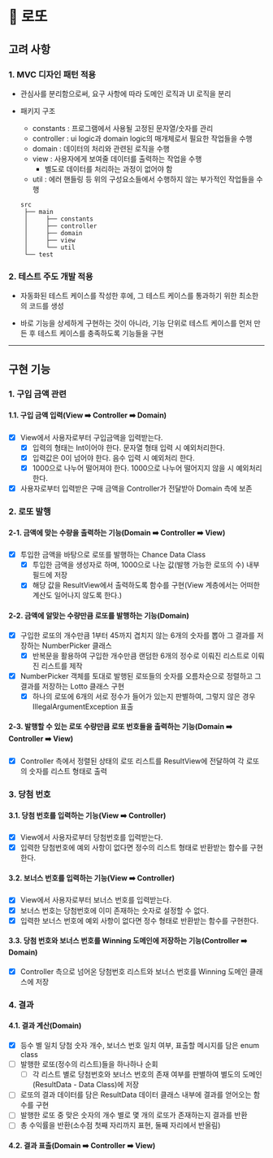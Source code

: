 # 🎉 로또

## 고려 사항

### 1. MVC 디자인 패턴 적용

* 관심사를 분리함으로써, 요구 사항에 따라 도메인 로직과 UI 로직을 분리

* 패키지 구조
  * constants : 프로그램에서 사용될 고정된 문자열/숫자를 관리
  * controller : ui logic과 domain logic의 매개체로서 필요한 작업들을 수행
  * domain : 데이터의 처리와 관련된 로직을 수행
  * view : 사용자에게 보여줄 데이터를 출력하는 작업을 수행
    * 별도로 데이터를 처리하는 과정이 없어야 함
  * util : 에러 핸들링 등 위의 구성요소들에서 수행하지 않는 부가적인 작업들을 수행
  ```
  src
   ├── main
   │     ├── constants
   │     ├── controller
   │     ├── domain
   │     ├── view
   │     └── util
   └── test
  ```

### 2. 테스트 주도 개발 적용

* 자동화된 테스트 케이스를 작성한 후에, 그 테스트 케이스를 통과하기 위한 최소한의 코드를 생성

* 바로 기능을 상세하게 구현하는 것이 아니라, 기능 단위로 테스트 케이스를 먼저 만든 후 테스트 케이스를 충족하도록 기능들을 구현

-- -- --

## 구현 기능

### 1. 구입 금액 관련
#### 1.1. 구입 금액 입력(View ➡️ Controller ➡️ Domain)
- [x] View에서 사용자로부터 구입금액을 입력받는다.
  - [x] 입력의 형태는 Int이어야 한다. 문자열 형태 입력 시 예외처리한다.
  - [x] 입력값은 0이 넘어야 한다. 음수 입력 시 예외처리 한다. 
  - [x] 1000으로 나누어 떨어져야 한다. 1000으로 나누어 떨어지지 않을 시 예외처리 한다.
- [x] 사용자로부터 입력받은 구매 금액을 Controller가 전달받아 Domain 측에 보존

### 2. 로또 발행
#### 2-1. 금액에 맞는 수량을 출력하는 기능(Domain ➡️ Controller ➡️ View)
- [x] 투입한 금액을 바탕으로 로또를 발행하는 Chance Data Class
  - [x] 투입한 금액을 생성자로 하며, 1000으로 나눈 값(발행 가능한 로또의 수) 내부 필드에 저장
  - [x] 해당 값을 ResultView에서 출력하도록 함수를 구현(View 계층에서는 어떠한 계산도 일어나지 않도록 한다.)
#### 2-2. 금액에 알맞는 수량만큼 로또를 발행하는 기능(Domain)
- [x] 구입한 로또의 개수만큼 1부터 45까지 겹치지 않는 6개의 숫자를 뽑아 그 결과를 저장하는 NumberPicker 클래스
  - [x] 반복문을 활용하여 구입한 개수만큼 랜덤한 6개의 정수로 이뤄진 리스트로 이뤄진 리스트를 제작
- [x] NumberPicker 객체를 토대로 발행된 로또들의 숫자를 오름차순으로 정렬하고 그 결과를 저장하는 Lotto 클래스 구현
  - [x] 하나의 로또에 6개의 서로 정수가 들어가 있는지 판별하여, 그렇지 않은 경우 IllegalArgumentException 표출 
#### 2-3. 발행할 수 있는 로또 수량만큼 로또 번호들을 출력하는 기능(Domain ➡️ Controller ➡️ View)
- [x] Controller 측에서 정렬된 상태의 로또 리스트를 ResultView에 전달하여 각 로또의 숫자를 리스트 형태로 출력


### 3. 당첨 번호
#### 3.1. 당첨 번호를 입력하는 기능(View ➡️ Controller)
- [x] View에서 사용자로부터 당첨번호를 입력받는다.
- [x] 입력한 당첨번호에 예외 사항이 없다면 정수의 리스트 형태로 반환받는 함수를 구현한다.
#### 3.2. 보너스 번호를 입력하는 기능(View ➡️ Controller)
- [x] View에서 사용자로부터 보너스 번호를 입력받는다.
- [x] 보너스 번호는 당첨번호에 이미 존재하는 숫자로 설정할 수 없다.
- [x] 입력한 보너스 번호에 예외 사항이 없다면 정수 형태로 반환받는 함수를 구현한다.
#### 3.3. 당첨 번호와 보너스 번호를 Winning 도메인에 저장하는 기능(Controller ➡️ Domain)
- [x] Controller 측으로 넘어온 당첨번호 리스트와 보너스 번호를 Winning 도메인 클래스에 저장

### 4. 결과
#### 4.1. 결과 계산(Domain)
- [x] 등수 별 일치 당첨 숫자 개수, 보너스 번호 일치 여부, 표출할 메시지를 담은 enum class
- [ ] 발행한 로또(정수의 리스트)들을 하나하나 순회
  - [ ] 각 리스트 별로 당첨번호와 보너스 번호의 존재 여부를 판별하여 별도의 도메인(ResultData - Data Class)에 저장
- [ ] 로또의 결과 데이터를 담은 ResultData 데이터 클래스 내부에 결과를 얻어오는 함수를 구현
 - [ ] 발행한 로또 중 맞은 숫자의 개수 별로 몇 개의 로또가 존재하는지 결과를 반환
 - [ ] 총 수익률을 반환(소수점 첫째 자리까지 표현, 둘째 자리에서 반올림)
#### 4.2. 결과 표출(Domain ➡️ Controller ➡️ View)